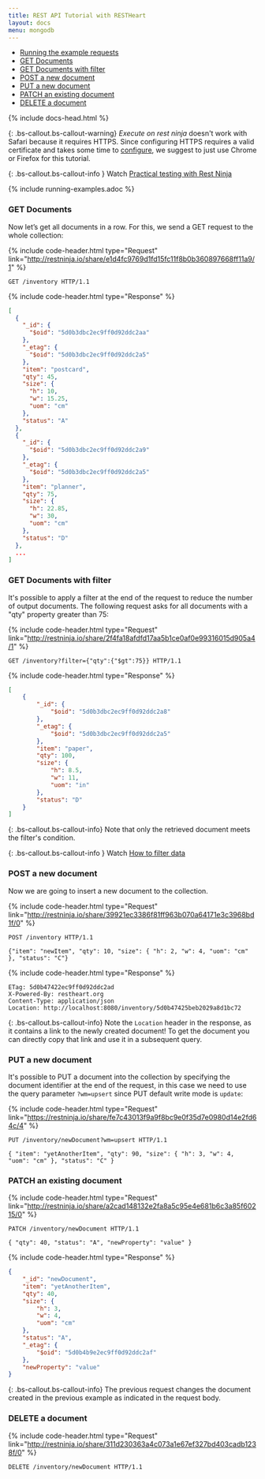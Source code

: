 ```yaml
---
title: REST API Tutorial with RESTHeart
layout: docs
menu: mongodb
---
```


<div markdown="1" class="d-none d-xl-block col-xl-2 order-last bd-toc">

-   [Running the example requests](#before-running-the-example-requests)
-   [GET Documents](#get-documents)
-   [GET Documents with filter](#get-documents-with-filter)
-   [POST a new document](#post-a-new-document)
-   [PUT a new document](#put-a-new-document)
-   [PATCH an existing document](#patch-an-existing-document)
-   [DELETE a document](#delete-a-document)

</div>
<div markdown="1" class="col-12 col-md-9 col-xl-8 py-md-3 bd-content pt-0">

{% include docs-head.html %}

{: .bs-callout.bs-callout-warning}
*Execute on rest ninja* doesn't work with Safari because it requires HTTPS. Since configuring HTTPS requires a valid certificate and takes some time to [configure](/docs/security/tls/), we suggest to just use Chrome or Firefox for this tutorial.

{: .bs-callout.bs-callout-info }
Watch [Practical testing with Rest Ninja](https://www.youtube.com/watch?v=9KroH-RvjS0&t=291s)

{% include running-examples.adoc %}

### GET Documents

Now let’s get all documents in a row. For this, we send a GET request to the whole collection:

{% include code-header.html
    type="Request"
    link="http://restninja.io/share/e1d4fc9769d1fd15fc11f8b0b360897668ff11a9/1"
%}

```http
GET /inventory HTTP/1.1
```

{% include code-header.html
    type="Response"
%}

```json
[
  {
    "_id": {
      "$oid": "5d0b3dbc2ec9ff0d92ddc2aa"
    },
    "_etag": {
      "$oid": "5d0b3dbc2ec9ff0d92ddc2a5"
    },
    "item": "postcard",
    "qty": 45,
    "size": {
      "h": 10,
      "w": 15.25,
      "uom": "cm"
    },
    "status": "A"
  },
  {
    "_id": {
      "$oid": "5d0b3dbc2ec9ff0d92ddc2a9"
    },
    "_etag": {
      "$oid": "5d0b3dbc2ec9ff0d92ddc2a5"
    },
    "item": "planner",
    "qty": 75,
    "size": {
      "h": 22.85,
      "w": 30,
      "uom": "cm"
    },
    "status": "D"
  },
  ...
]
```

### GET Documents with filter

It's possible to apply a filter at the end of the request to reduce the number of output documents.
The following request asks for all documents with a "qty" property greater than 75:

{% include code-header.html
    type="Request"
    link="http://restninja.io/share/2f4fa18afdfd17aa5b1ce0af0e99316015d905a4/1"
%}

```http
GET /inventory?filter={"qty":{"$gt":75}} HTTP/1.1
```

{% include code-header.html
    type="Response"
%}

```json
[
    {
        "_id": {
            "$oid": "5d0b3dbc2ec9ff0d92ddc2a8"
        },
        "_etag": {
            "$oid": "5d0b3dbc2ec9ff0d92ddc2a5"
        },
        "item": "paper",
        "qty": 100,
        "size": {
            "h": 8.5,
            "w": 11,
            "uom": "in"
        },
        "status": "D"
    }
]
```

{: .bs-callout.bs-callout-info}
Note that only the retrieved document meets the filter's condition.

{: .bs-callout.bs-callout-info }
Watch [How to filter data](https://www.youtube.com/watch?v=9KroH-RvjS0&t=610s)

### POST a new document

Now we are going to insert a new document to the collection.

{% include code-header.html
    type="Request"
    link="http://restninja.io/share/39921ec3386f81ff963b070a64171e3c3968bd1f/0"
%}

```http
POST /inventory HTTP/1.1

{"item": "newItem", "qty": 10, "size": { "h": 2, "w": 4, "uom": "cm" }, "status": "C"}
```

{% include code-header.html
    type="Response"
%}

```
ETag: 5d0b47422ec9ff0d92ddc2ad
X-Powered-By: restheart.org
Content-Type: application/json
Location: http://localhost:8080/inventory/5d0b47425beb2029a8d1bc72
```

{: .bs-callout.bs-callout-info}
Note the `Location` header in the response, as it contains a link to the newly created document! To get the document you can directly copy that link and use it in a subsequent query.

### PUT a new document

It's possible to PUT a document into the collection by specifying the document identifier at the end of the request, in this case we need to use the query parameter `?wm=upsert` since PUT default write mode is `update`:

{% include code-header.html
    type="Request"
    link="https://restninja.io/share/fe7c43013f9a9f8bc9e0f35d7e0980d14e2fd64c/4"
%}

```http
PUT /inventory/newDocument?wm=upsert HTTP/1.1

{ "item": "yetAnotherItem", "qty": 90, "size": { "h": 3, "w": 4, "uom": "cm" }, "status": "C" }
```

### PATCH an existing document

{% include code-header.html
    type="Request"
    link="http://restninja.io/share/a2cad148132e2fa8a5c95e4e681b6c3a85f60215/0"
%}

```http
PATCH /inventory/newDocument HTTP/1.1

{ "qty": 40, "status": "A", "newProperty": "value" }
```

{% include code-header.html
    type="Response"
%}

```json
{
    "_id": "newDocument",
    "item": "yetAnotherItem",
    "qty": 40,
    "size": {
        "h": 3,
        "w": 4,
        "uom": "cm"
    },
    "status": "A",
    "_etag": {
        "$oid": "5d0b4b9e2ec9ff0d92ddc2af"
    },
    "newProperty": "value"
}
```

{: .bs-callout.bs-callout-info}
The previous request changes the document created in the previous example as indicated in the request body.

### DELETE a document

{% include code-header.html
    type="Request"
    link="http://restninja.io/share/311d230363a4c073a1e67ef327bd403cadb1238f/0"
%}

```http
DELETE /inventory/newDocument HTTP/1.1
```

</div>
